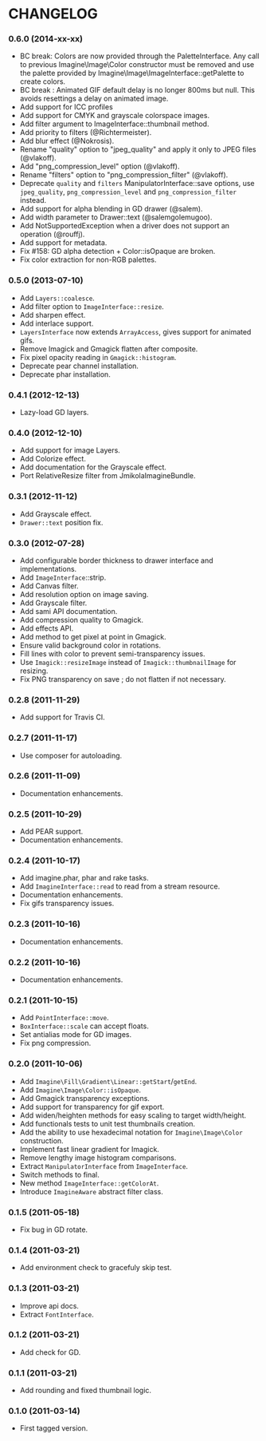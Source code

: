 # CHANGELOG

### 0.6.0 (2014-xx-xx)

  * BC break: Colors are now provided through the PaletteInterface. Any call
    to previous Imagine\Image\Color constructor must be removed and use the
    palette provided by Imagine\Image\ImageInterface::getPalette to create
    colors.
  * BC break : Animated GIF default delay is no longer 800ms but null. This 
    avoids resettings a delay on animated image.
  * Add support for ICC profiles
  * Add support for CMYK and grayscale colorspace images.
  * Add filter argument to ImageInterface::thumbnail method.
  * Add priority to filters (@Richtermeister).
  * Add blur effect (@Nokrosis).
  * Rename "quality" option to "jpeg_quality" and apply it only to JPEG files (@vlakoff).
  * Add "png_compression_level" option (@vlakoff).
  * Rename "filters" option to "png_compression_filter" (@vlakoff).
  * Deprecate `quality` and `filters` ManipulatorInterface::save options, use
    `jpeg_quality`, `png_compression_level` and `png_compression_filter` instead.
  * Add support for alpha blending in GD drawer (@salem).
  * Add width parameter to Drawer::text (@salemgolemugoo).
  * Add NotSupportedException when a driver does not support an operation (@rouffj).
  * Add support for metadata.
  * Fix #158: GD alpha detection + Color::isOpaque are broken.
  * Fix color extraction for non-RGB palettes.

### 0.5.0 (2013-07-10)

  * Add `Layers::coalesce`.
  * Add filter option to `ImageInterface::resize`.
  * Add sharpen effect.
  * Add interlace support.
  * `LayersInterface` now extends `ArrayAccess`, gives support for animated gifs.
  * Remove Imagick and Gmagick flatten after composite.
  * Fix pixel opacity reading in `Gmagick::histogram`.
  * Deprecate pear channel installation.
  * Deprecate phar installation.

### 0.4.1 (2012-12-13)

  * Lazy-load GD layers.

### 0.4.0 (2012-12-10)

  * Add support for image Layers.
  * Add Colorize effect.
  * Add documentation for the Grayscale effect.
  * Port RelativeResize filter from JmikolaImagineBundle.

### 0.3.1 (2012-11-12)

  * Add Grayscale effect.
  * `Drawer::text` position fix.

### 0.3.0 (2012-07-28)

  * Add configurable border thickness to drawer interface and implementations.
  * Add `ImageInterface`::strip.
  * Add Canvas filter.
  * Add resolution option on image saving.
  * Add Grayscale filter.
  * Add sami API documentation.
  * Add compression quality to Gmagick.
  * Add effects API.
  * Add method to get pixel at point in Gmagick.
  * Ensure valid background color in rotations.
  * Fill lines with color to prevent semi-transparency issues.
  * Use `Imagick::resizeImage` instead of `Imagick::thumbnailImage` for resizing.
  * Fix PNG transparency on save ; do not flatten if not necessary.

### 0.2.8 (2011-11-29)

  * Add support for Travis CI.

### 0.2.7 (2011-11-17)

  * Use composer for autoloading.

### 0.2.6 (2011-11-09)

  * Documentation enhancements.

### 0.2.5 (2011-10-29)

  * Add PEAR support.
  * Documentation enhancements.

### 0.2.4 (2011-10-17)

  * Add imagine.phar, phar and rake tasks.
  * Add `ImagineInterface::read` to read from a stream resource.
  * Documentation enhancements.
  * Fix gifs transparency issues.

### 0.2.3 (2011-10-16)

  * Documentation enhancements.

### 0.2.2 (2011-10-16)

  * Documentation enhancements.

### 0.2.1 (2011-10-15)

  * Add `PointInterface::move`.
  * `BoxInterface::scale` can accept floats.
  * Set antialias mode for GD images.
  * Fix png compression.

### 0.2.0 (2011-10-06)

  * Add `Imagine\Fill\Gradient\Linear::getStart`/`getEnd`.
  * Add `Imagine\Image\Color::isOpaque`.
  * Add Gmagick transparency exceptions.
  * Add support for transparency for gif export.
  * Add widen/heighten methods for easy scaling to target width/height.
  * Add functionals tests to unit test thumbnails creation.
  * Add the ability to use hexadecimal notation for `Imagine\Image\Color` construction.
  * Implement fast linear gradient for Imagick.
  * Remove lengthy image histogram comparisons.
  * Extract `ManipulatorInterface` from `ImageInterface`.
  * Switch methods to final.
  * New method `ImageInterface::getColorAt`.
  * Introduce `ImagineAware` abstract filter class.

### 0.1.5 (2011-05-18)

  * Fix bug in GD rotate.

### 0.1.4 (2011-03-21)

  * Add environment check to gracefuly skip test.

### 0.1.3 (2011-03-21)

  * Improve api docs.
  * Extract `FontInterface`.

### 0.1.2 (2011-03-21)

  * Add check for GD.

### 0.1.1 (2011-03-21)

  * Add rounding and fixed thumbnail logic.

### 0.1.0 (2011-03-14)

  * First tagged version.
